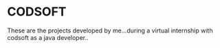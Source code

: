 # CODSOFT
These are the projects developed by me...during a virtual internship with codsoft as a java developer..
